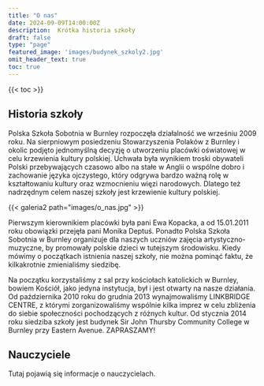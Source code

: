 ```yaml
---
title: "O nas"
date: 2024-09-09T14:00:00Z
description:  Krótka historia szkoły 
draft: false
type: "page"
featured_image: 'images/budynek_szkoly2.jpg'
omit_header_text: true
toc: true
---
```


{{< toc >}}

## Historia szkoły

Polska Szkoła Sobotnia w Burnley rozpoczęła działalność we wrześniu 2009 roku. Na sierpniowym posiedzeniu Stowarzyszenia Polaków z Burnley i okolic podjęto jednomyślną decyzję o utworzeniu placówki oświatowej w celu krzewienia kultury polskiej. Uchwała była wynikiem troski obywateli Polski przebywających czasowo albo na stałe w Anglii o wspólne dobro i zachowanie języka ojczystego, który odgrywa bardzo ważną rolę w kształtowaniu kultury oraz wzmocnieniu więzi narodowych. Dlatego też nadrzędnym celem naszej szkoły jest krzewienie kultury polskiej.

{{< galeria2 path="images/o_nas.jpg" >}}

Pierwszym kierownikiem placówki była pani Ewa Kopacka, a od 15.01.2011 roku obowiązki przejęła pani Monika Deptuś. Ponadto Polska Szkoła Sobotnia w Burnley organizuje dla naszych uczniów zajęcia artystyczno-muzyczne, by promowały polskie dzieci w tutejszym środowisku. Kiedy mówimy o początkach istnienia naszej szkoły, nie można pominąć faktu, że kilkakrotnie zmienialiśmy siedzibę.

Na początku korzystaliśmy z sal przy kościołach katolickich w Burnley, bowiem Kościół, jako jedyna instytucja, był i jest otwarty na nasze działania. Od października 2010 roku do grudnia 2013 wynajmowaliśmy LINKBRIDGE CENTRE, z którymi zorganizowaliśmy wspólnie kilka imprez w celu zbliżenia do siebie społeczności pochodzących z różnych kultur.
Od stycznia 2014 roku siedziba szkoły jest budynek Sir John Thursby Community College w Burnley przy Eastern Avenue.
ZAPRASZAMY!

## Nauczyciele

Tutaj pojawią się informacje o nauczycielach.
